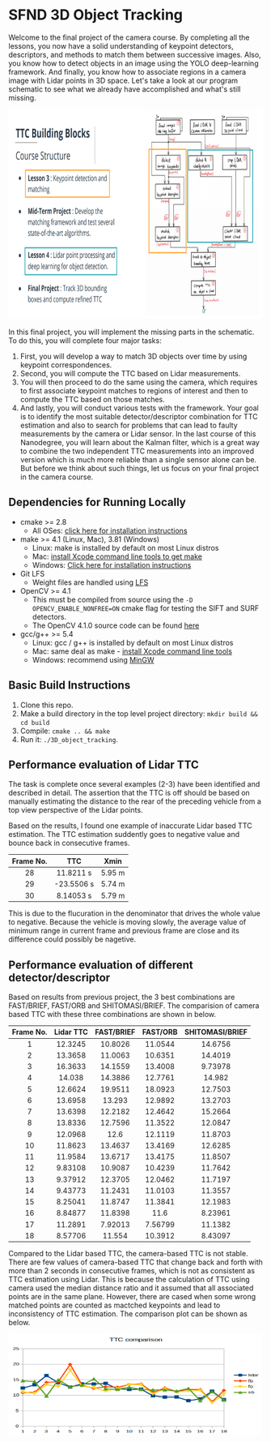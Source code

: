 # SFND 3D Object Tracking

Welcome to the final project of the camera course. By completing all the lessons, you now have a solid understanding of keypoint detectors, descriptors, and methods to match them between successive images. Also, you know how to detect objects in an image using the YOLO deep-learning framework. And finally, you know how to associate regions in a camera image with Lidar points in 3D space. Let's take a look at our program schematic to see what we already have accomplished and what's still missing.

<img src="images/course_code_structure.png" width="779" height="414" />

In this final project, you will implement the missing parts in the schematic. To do this, you will complete four major tasks: 
1. First, you will develop a way to match 3D objects over time by using keypoint correspondences. 
2. Second, you will compute the TTC based on Lidar measurements. 
3. You will then proceed to do the same using the camera, which requires to first associate keypoint matches to regions of interest and then to compute the TTC based on those matches. 
4. And lastly, you will conduct various tests with the framework. Your goal is to identify the most suitable detector/descriptor combination for TTC estimation and also to search for problems that can lead to faulty measurements by the camera or Lidar sensor. In the last course of this Nanodegree, you will learn about the Kalman filter, which is a great way to combine the two independent TTC measurements into an improved version which is much more reliable than a single sensor alone can be. But before we think about such things, let us focus on your final project in the camera course. 

## Dependencies for Running Locally
* cmake >= 2.8
  * All OSes: [click here for installation instructions](https://cmake.org/install/)
* make >= 4.1 (Linux, Mac), 3.81 (Windows)
  * Linux: make is installed by default on most Linux distros
  * Mac: [install Xcode command line tools to get make](https://developer.apple.com/xcode/features/)
  * Windows: [Click here for installation instructions](http://gnuwin32.sourceforge.net/packages/make.htm)
* Git LFS
  * Weight files are handled using [LFS](https://git-lfs.github.com/)
* OpenCV >= 4.1
  * This must be compiled from source using the `-D OPENCV_ENABLE_NONFREE=ON` cmake flag for testing the SIFT and SURF detectors.
  * The OpenCV 4.1.0 source code can be found [here](https://github.com/opencv/opencv/tree/4.1.0)
* gcc/g++ >= 5.4
  * Linux: gcc / g++ is installed by default on most Linux distros
  * Mac: same deal as make - [install Xcode command line tools](https://developer.apple.com/xcode/features/)
  * Windows: recommend using [MinGW](http://www.mingw.org/)

## Basic Build Instructions

1. Clone this repo.
2. Make a build directory in the top level project directory: `mkdir build && cd build`
3. Compile: `cmake .. && make`
4. Run it: `./3D_object_tracking`.

## Performance evaluation of Lidar TTC
The task is complete once several examples (2-3) have been identified and described in detail. The assertion that the TTC is off should be based on manually estimating the distance to the rear of the preceding vehicle from a top view perspective of the Lidar points.

Based on the results, I found one example of inaccurate Lidar based TTC estimation. The TTC estimation suddently goes to negative value and bounce back in consecutive frames.

|Frame No. |TTC |Xmin|
|:---:|:-----:|:----:|
|28 |11.8211 s| 5.95 m |
|29 |-23.5506 s |5.74 m |
|30 |8.14053 s|5.79 m |

This is due to the flucuration in the denominator that drives the whole value to negative. Because the vehicle is moving slowly, the average value of minimum range in current frame and previous frame are close and its difference could possibly be nagetive. 

## Performance evaluation of different detector/descriptor

Based on results from previous project, the 3 best combinations are FAST/BRIEF, FAST/ORB and SHITOMASI/BRIEF. The comparision of camera based TTC with these three combinations are shown in below.

|Frame No. |Lidar TTC |FAST/BRIEF | FAST/ORB | SHITOMASI/BRIEF|
|:----:|:-----:|:----:|:-----:|:-----:|
|1 |12.3245 |10.8026 |11.0544 |14.6756|
|2 |13.3658 |11.0063 |10.6351 |14.4019 |
|3 |16.3633 |14.1559 |13.4008 |9.73978 |
|4 |14.038 |14.3886 |12.7761 |14.982 |
|5 |12.6624 |19.9511 |18.0923 |12.7503 |
|6 |13.6958 |13.293 |12.9892 |13.2703 |
|7 |13.6398 |12.2182 |12.4642 |15.2664 |
|8 |13.8336 |12.7596 |11.3522 |12.0847 |
|9 |12.0968 |12.6 |12.1119 |11.8703 |
|10 |11.8623 |13.4637 |13.4169 |12.6285 |
|11 |11.9584 |13.6717 |13.4175 |11.8507 |
|12 |9.83108 |10.9087 |10.4239 |11.7642 |
|13 |9.37912 |12.3705 |12.0462 |11.7197 |
|14 |9.43773 |11.2431 |11.0103 |11.3557 |
|15 |8.25041 |11.8747 |11.3841 |12.1983 |
|16 |8.84877 |11.8398 |11.6 |8.23961 |
|17 |11.2891 |7.92013 |7.56799 |11.1382 |
|18 |8.57706 |11.554 |10.3912 |8.43097 |

Compared to the Lidar based TTC, the camera-based TTC is not stable. There are few values of camera-based TTC that change back and forth with more than 2 seconds in consecutive frames, which is not as consistent as TTC estimation using Lidar. This is because the calculation of TTC using camera used the median distance ratio and it assumed that all associated points are in the same plane. However, there are cased when some wrong matched points are counted as mactched keypoints and lead to inconsistency of TTC estimation. The comparison plot can be shown as below.

<img src="images/ttc.png" width="500" height="200" />


